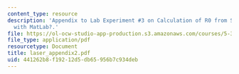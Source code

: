 ```yaml
---
content_type: resource
description: 'Appendix to Lab Experiment #3 on Calculation of R0 from Spectral Overlap
  with MatLab?.'
file: https://ol-ocw-studio-app-production.s3.amazonaws.com/courses/5-33-advanced-chemical-experimentation-and-instrumentation-fall-2007/441262b8f19212d5db65956b7c934deb_laser_appendix2.pdf
file_type: application/pdf
resourcetype: Document
title: laser_appendix2.pdf
uid: 441262b8-f192-12d5-db65-956b7c934deb
---
```

